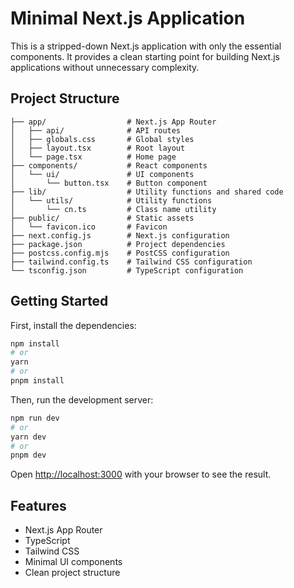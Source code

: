 # Minimal Next.js Application

This is a stripped-down Next.js application with only the essential components. It provides a clean starting point for building Next.js applications without unnecessary complexity.

## Project Structure

```
├── app/                  # Next.js App Router
│   ├── api/              # API routes
│   ├── globals.css       # Global styles
│   ├── layout.tsx        # Root layout
│   └── page.tsx          # Home page
├── components/           # React components
│   └── ui/               # UI components
│       └── button.tsx    # Button component
├── lib/                  # Utility functions and shared code
│   └── utils/            # Utility functions
│       └── cn.ts         # Class name utility
├── public/               # Static assets
│   └── favicon.ico       # Favicon
├── next.config.js        # Next.js configuration
├── package.json          # Project dependencies
├── postcss.config.mjs    # PostCSS configuration
├── tailwind.config.ts    # Tailwind CSS configuration
└── tsconfig.json         # TypeScript configuration
```

## Getting Started

First, install the dependencies:

```bash
npm install
# or
yarn
# or
pnpm install
```

Then, run the development server:

```bash
npm run dev
# or
yarn dev
# or
pnpm dev
```

Open [http://localhost:3000](http://localhost:3000) with your browser to see the result.

## Features

- Next.js App Router
- TypeScript
- Tailwind CSS
- Minimal UI components
- Clean project structure 